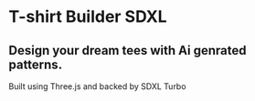 # T-shirt Builder SDXL
## Design your dream tees with Ai genrated patterns.

Built using Three.js and backed by SDXL Turbo
